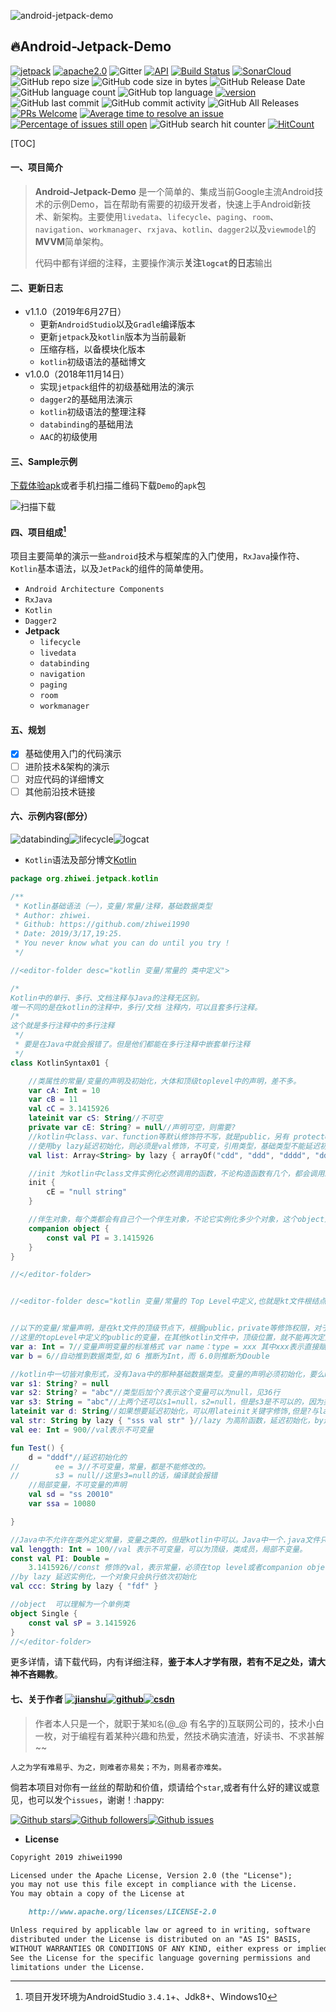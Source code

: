 ![android-jetpack-demo](./images/jetpack-hero.png)

## 🔥Android-Jetpack-Demo

[![jetpack](https://img.shields.io/badge/志威-Jetpack-brightgreen.svg)](https://developer.android.com/jetpack/) [![apache2.0](https://img.shields.io/badge/license-apache2.0-brightgreen.svg)](./LICENSE) ![Gitter](https://img.shields.io/gitter/room/zhiwei1990/android-jetpack-demo.svg?style=flat-square) 
[![API](https://img.shields.io/badge/API-21%2B-brightgreen.svg?style=flat)](https://android-arsenal.com/api?level=21) [![Build Status](https://travis-ci.org/zhiwei1990/android-jetpack-demo.svg?branch=master)](https://travis-ci.org/zhiwei1990/android-jetpack-demo) [![SonarCloud](https://sonarcloud.io/api/project_badges/measure?project=zhiwei1990_android-jetpack-demo&metric=alert_status)](https://sonarcloud.io/dashboard?id=zhiwei1990_android-jetpack-demo) ![GitHub repo size](https://img.shields.io/github/repo-size/zhiwei1990/android-jetpack-demo.svg?style=flat-square) ![GitHub code size in bytes](https://img.shields.io/github/languages/code-size/zhiwei1990/android-jetpack-demo.svg?style=flat-square) ![GitHub Release Date](https://img.shields.io/github/release-date/zhiwei1990/android-jetpack-demo.svg?color=orange&style=flat-square) ![GitHub language count](https://img.shields.io/github/languages/count/zhiwei1990/android-jetpack-demo.svg) ![GitHub top language](https://img.shields.io/github/languages/top/zhiwei1990/android-jetpack-demo.svg?style=flat-square) [![version](https://img.shields.io/github/release/zhiwei1990/android-jetpack-demo.svg)](https://github.com/zhiwei1990/android-jetpack-demo/releases) 
![GitHub last commit](https://img.shields.io/github/last-commit/zhiwei1990/android-jetpack-demo.svg?style=flat-square) ![GitHub commit activity](https://img.shields.io/github/commit-activity/m/zhiwei1990/android-jetpack-demo.svg?style=flat-square) ![GitHub All Releases](https://img.shields.io/github/downloads/zhiwei1990/android-jetpack-demo/total.svg?style=flat-square) [![PRs Welcome](https://img.shields.io/badge/PRs-welcome-brightgreen.svg?style=flat-square)](http://makeapullrequest.com) [![Average time to resolve an issue](http://isitmaintained.com/badge/resolution/zhiwei1990/android-jetpack-demo.svg)](http://isitmaintained.com/project/zhiwei1990/android-jetpack-demo "Average time to resolve an issue") [![Percentage of issues still open](http://isitmaintained.com/badge/open/zhiwei1990/android-jetpack-demo.svg)](http://isitmaintained.com/project/zhiwei1990/android-jetpack-demo "Percentage of issues still open") ![GitHub search hit counter](https://img.shields.io/github/search/zhiwei1990/android-jetpack-demo/jetpack.svg?style=flat-square) [![HitCount](http://hits.dwyl.io/zhiwei1990/android-jetpack-demo.svg)](http://hits.dwyl.io/zhiwei1990/android-jetpack-demo)

[TOC]

####  一、项目简介

> **Android-Jetpack-Demo** 是一个简单的、集成当前Google主流Android技术的示例Demo，旨在帮助有需要的初级开发者，快速上手Android新技术、新架构。主要使用`livedata`、`lifecycle`、`paging`、`room`、`navigation`、`workmanager`、`rxjava`、`kotlin`、`dagger2`以及`viewmodel`的**MVVM**简单架构。
>
> 代码中都有详细的注释，主要操作演示**关注`logcat`的日志**输出

#### 二、更新日志

- v1.1.0（2019年6月27日）
  - 更新`AndroidStudio`以及`Gradle`编译版本
  - 更新`jetpack`及`kotlin`版本为当前最新
  - 压缩存档，以备模块化版本
  - `kotlin`初级语法的基础博文
- v1.0.0（2018年11月14日）
  - 实现`jetpack`组件的初级基础用法的演示
  - `dagger2`的基础用法演示
  - `kotlin`初级语法的整理注释
  - `databinding`的基础用法
  - `AAC`的初级使用

#### 三、Sample示例

[下载体验apk](https://raw.githubusercontent.com/zhiwei1990/android-jetpack-demo/master/apk/app-debug.apk)或者手机扫描二维码下载`Demo`的`apk`包

![扫描下载](./images/QR_Jetpack.png)

#### 四、项目组成[^1]

项目主要简单的演示一些`android`技术与框架库的入门使用，`RxJava`操作符、`Kotlin`基本语法，以及`JetPack`的组件的简单使用。

- `Android Architecture Components`
- `RxJava`
- `Kotlin`
- `Dagger2`
- **Jetpack**
  - `lifecycle`
  - `livedata`
  - `databinding`
  - `navigation`
  - `paging`
  - `room`
  - `workmanager`

#### 五、规划

- [x] 基础使用入门的代码演示
- [ ] 进阶技术&架构的演示
- [ ] 对应代码的详细博文
- [ ] 其他前沿技术链接

#### 六、示例内容(部分）

![databinding](./images/databinding.png)![lifecycle](./images/lifecycle.png)![logcat](./images/logcat.png)

- `Kotlin`语法及部分博文[Kotlin](https://www.jianshu.com/p/bdbe2ab6e9b2)

```kotlin
package org.zhiwei.jetpack.kotlin

/**
 * Kotlin基础语法（一），变量/常量/注释，基础数据类型
 * Author: zhiwei.
 * Github: https://github.com/zhiwei1990
 * Date: 2019/3/17,19:25.
 * You never know what you can do until you try !
 */

//<editor-folder desc="kotlin 变量/常量的 类中定义">

/*
Kotlin中的单行、多行、文档注释与Java的注释无区别。
唯一不同的是在kotlin的注释中，多行/文档 注释内，可以且套多行注释。
/*
这个就是多行注释中的多行注释
 */
 * 要是在Java中就会报错了。但是他们都能在多行注释中嵌套单行注释
 */
class KotlinSyntax01 {

    //类属性的常量/变量的声明及初始化，大体和顶级toplevel中的声明，差不多。
    var cA: Int = 10
    var cB = 11
    val cC = 3.1415926
    lateinit var cS: String//不可空
    private var cE: String? = null//声明可空，则需要?
    //kotlin中class、var、function等默认修饰符不写，就是public，另有 protected、internal、private，类似于Java
    //使用by lazy延迟初始化，则必须是val修饰，不可变，引用类型，基础类型不能延迟初始化。涉及到栈 堆
    val list: Array<String> by lazy { arrayOf("cdd", "ddd", "dddd", "ddwecd") }

    //init 为kotlin中class文件实例化必然调用的函数，不论构造函数有几个，都会调用init的
    init {
        cE = "null string"
    }

    //伴生对象，每个类都会有自己个一个伴生对象，不论它实例化多少个对象，这个object对当前类可理解为单例，静态
    companion object {
        const val PI = 3.1415926
    }
}

//</editor-folder>


//<editor-folder desc="kotlin 变量/常量的 Top Level中定义,也就是kt文件根结点定义">


//以下的变量/常量声明，是在kt文件的顶级节点下，根据public，private等修饰权限，对于整个module是有效的。所以
//这里的topLevel中定义的public的变量，在其他kotlin文件中，顶级位置，就不能再次定义同名变量，会冲突。
var a: Int = 7//变量声明变量的标准格式 var name：type = xxx 其中xxx表示直接赋值或者实例化对象
var b = 6//自动推到数据类型,如 6 推断为Int，而 6.0则推断为Double

//kotlin中一切皆对象形式，没有Java中的那种基础数据类型。变量的声明必须初始化，要么null，要么延迟初始化，而且null的对象和非空对象，声明也不一样。
var s1: String? = null
var s2: String? = "abc"//类型后加个?表示这个变量可以为null，见36行
var s3: String = "abc"//上两个还可以s1=null，s2=null，但是s3是不可以的，因为类型是String，而不是String?
lateinit var d: String//如果想要延迟初始化，可以用lateinit关键字修饰,但是?与lateinit不能共用
val str: String by lazy { "sss val str" }//lazy 为高阶函数，延迟初始化，by连接词，但是不能与lateinit共用，且必须是val类型。
val ee: Int = 900//val表示不可变量

fun Test() {
    d = "dddf"//延迟初始化的
//        ee = 3//不可变量，常量，都是不能修改的。
//        s3 = null//这里s3=null的话，编译就会报错
    //局部变量，不可变量的声明
    val sd = "ss 20010"
    var ssa = 10080

}

//Java中不允许在类外定义常量，变量之类的，但是kotlin中可以。Java中一个.java文件只能又一个public的类，但是kotlin中可以有多个。
val lenggth: Int = 100//val 表示不可变量，可以为顶级，类成员，局部不变量。
const val PI: Double =
    3.1415926//const 修饰的val，表示常量，必须在top level或者companion object中声明，不能作为普通的类成员常量。其中单例类可以理解为伴生类就是自身的一个kotlin的类
//by lazy 延迟实例化，一个对象只会执行依次初始化
val ccc: String by lazy { "fdf" }

//object  可以理解为一个单例类
object Single {
    const val sP = 3.1415926
}
//</editor-folder>
```

更多详情，请下载代码，内有详细注释，**鉴于本人才学有限，若有不足之处，请大神不吝赐教**。

#### 七、关于作者 [![jianshu](./images/jianshu.png)](https://www.jianshu.com/u/72294e6848c0)[![github](./images/github.png)](https://github.com/zhiwei1990)[![csdn](./images/csdn.png)](https://blog.csdn.net/zhiwei9001)

> 作者本人只是一个，就职于某`知名`(@_@ 有名字的)互联网公司的，技术小白一枚，对于编程有着某种兴趣和热爱，然技术确实渣渣，好读书、不求甚解~~

`人之为学有难易乎、为之，则难者亦易矣；不为，则易者亦难矣。`

倘若本项目对你有一丝丝的帮助和价值，烦请给个`star`,或者有什么好的建议或意见，也可以发个`issues`，谢谢！:happy:

[![Github stars](https://img.shields.io/github/stars/zhiwei1990/android-jetpack-demo.svg?style=social&label=star)](https://github.com/zhiwei1990/android-jetpack-demo)[![Github followers](https://img.shields.io/github/followers/zhiwei1990.svg?style=social&label=follow)](https://github.com/zhiwei1990/android-jetpack-demo)[![Github issues](https://img.shields.io/github/issues/zhiwei1990/android-jetpack-demo.svg?style=social&label=issues)](https://github.com/zhiwei1990/android-jetpack-demo)

- **License**

```markdown
Copyright 2019 zhiwei1990

Licensed under the Apache License, Version 2.0 (the "License");
you may not use this file except in compliance with the License.
You may obtain a copy of the License at

	http://www.apache.org/licenses/LICENSE-2.0

Unless required by applicable law or agreed to in writing, software
distributed under the License is distributed on an "AS IS" BASIS,
WITHOUT WARRANTIES OR CONDITIONS OF ANY KIND, either express or implied.
See the License for the specific language governing permissions and
limitations under the License.
```



[^1]: 项目开发环境为AndroidStudio `3.4.1`+、Jdk8+、Windows10